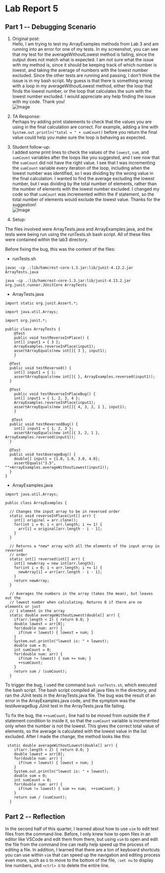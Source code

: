 # Lab Report 5  
## Part 1 -- Debugging Scenario  
1. Original post:  
Hello, I am trying to test my ArrayExamples methods from Lab 3 and am running into an error for one of my tests. In my screenshot, you can see that my test for the averageWithoutLowest method is failing, since the output does not match what is expected. I am not sure what the issue with my method is, since it should be keeping track of which number is lowest, and taking the average of numbers with the lowest number excluded. Since the other tests are running and passing, I don't think the issue is in my bash script. My guess is that there is something wrong with a loop in my averageWithoutLowest method, either the loop that finds the lowest number, or the loop that calculates the sum with the lowest number excluded. I would appreciate any help finding the issue with my code. Thank you!  
![Image](studentSymptom.png)  

3. TA Response:  
Perhaps try adding print statements to check that the values you are using in the final calculation are correct. For example, adding a line with `System.out.println("total = " + sumCount)` before you return the final value could help you make sure the loop is behaving as expected.

4. Student follow-up:  
I added some print lines to check the values of the `lowest`, `sum`, and `sumCount` variables after the loops like you suggested, and I see now that the `sumCount` did not have the right value. I see that I was incrementing the `sumCount` variable every iteration of the loop, including when the lowest number was identified, so I was dividing by the wrong value in the final calculation. I wanted to find the average excluding the lowest number, but I was dividing by the total number of elements, rather than the number of elements with the lowest number excluded. I changed my code so that `sumCount` was incremented within the if statement, so the total number of elements would exclude the lowest value. Thanks for the suggestion!  
![Image](followup.png)  

5. Setup:

The files involved were ArrayTests.java and ArrayExamples.java, and the tests were being run using the runTests.sh bash script. All of these files were contained within the lab3 directory.

Before fixing the bug, this was the content of the files:  
- runTests.sh

```
javac -cp .:lib/hamcrest-core-1.3.jar:lib/junit-4.13.2.jar ArrayTests.java

java -cp .:lib/hamcrest-core-1.3.jar:lib/junit-4.13.2.jar org.junit.runner.JUnitCore ArrayTests
```  

 
- ArrayTests.java

```
import static org.junit.Assert.*;

import java.util.Arrays;

import org.junit.*;

public class ArrayTests {
	@Test 
	public void testReverseInPlace() {
    int[] input1 = { 3 };
    ArrayExamples.reverseInPlace(input1);
    assertArrayEquals(new int[]{ 3 }, input1);
	}

  @Test
  public void testReversed() {
    int[] input1 = { };
    assertArrayEquals(new int[]{ }, ArrayExamples.reversed(input1));
  }
  
  @Test 
	public void testReverseInPlaceBug() {
    int[] input1 = { 1, 2, 3, 4 };
    ArrayExamples.reverseInPlace(input1);
    assertArrayEquals(new int[]{ 4, 3, 2, 1 }, input1);
	}

   @Test
  public void testReversedBug() {
    int[] input1 = { 1, 2, 3 };
    assertArrayEquals(new int[]{ 3, 2, 1 }, ArrayExamples.reversed(input1));
  }

  @Test 
  public void testAverageBug() {
    double[] input1 = {1.0, 1.0, 3.0, 4.0};
    assertEquals("3.5", ""+ArrayExamples.averageWithoutLowest(input1));
  }
}
```  


- ArrayExamples.java
  
```
import java.util.Arrays;

public class ArrayExamples {

  // Changes the input array to be in reversed order
  static void reverseInPlace(int[] arr) {
    int[] original = arr.clone();
    for(int i = 0; i < arr.length; i += 1) {
      arr[i] = original[arr.length - i - 1];
    }
  }

  // Returns a *new* array with all the elements of the input array in reversed
  // order
  static int[] reversed(int[] arr) {
    int[] newArray = new int[arr.length];
    for(int i = 0; i < arr.length; i += 1) {
      newArray[i] = arr[arr.length - i - 1];
    }
    return newArray;
  }

  // Averages the numbers in the array (takes the mean), but leaves out the
  // lowest number when calculating. Returns 0 if there are no elements or just
  // 1 element in the array
  static double averageWithoutLowest(double[] arr) {
    if(arr.length < 2) { return 0.0; }
    double lowest = arr[0];
    for(double num: arr) {
      if(num < lowest) { lowest = num; }
    }
    System.out.println("lowest is: " + lowest);
    double sum = 0;
    int sumCount = 0;
    for(double num: arr) {
      if(num != lowest) { sum += num; }
      ++sumCount;
    }
    return sum / (sumCount);
  }
```  

To trigger the bug, I used the command `bash runTests.sh`, which executed the bash script. The bash script compiled all java files in the directory, and ran the JUnit tests in the ArrayTests.java file. The bug was the result of an error in the ArrayExamples.java code, and the symptom was the testAverageBug JUnit test in the ArrayTests.java file failing.  

To fix the bug, the `++sumCount;` line had to be moved from outside the if statement condition to inside it, so that the `sumCount` variable is incremented only when the number is not the lowest. This gives the correct total value of elements, so the average is  calculated with the lowest value in the list excluded. After I made the change, the method looks like this:  

```
 static double averageWithoutLowest(double[] arr) {
    if(arr.length < 2) { return 0.0; }
    double lowest = arr[0];
    for(double num: arr) {
      if(num < lowest) { lowest = num; }
    }
    System.out.println("lowest is: " + lowest);
    double sum = 0;
    int sumCount = 0;
    for(double num: arr) {
      if(num != lowest) { sum += num;  ++sumCount; }
    }
    return sum / (sumCount);
  }
```  


## Part 2 -- Reflection  
In the second half of this quarter, I learned about how to use `vim` to edit text files from the command line. Before, I only knew how to open files in an editor like VSCode and edit them from there, but using `vim` to open and edit the file from the command line can really help speed up the process of editing a file. In addition, I learned that there are a ton of keyboard shortcuts you can use within `vim` that can speed up the navigation and editing process even more, such as `G` to move to the bottom of the file, `:set nu` to display line numbers, and `<ctrl> U` to delete the entire line. 
